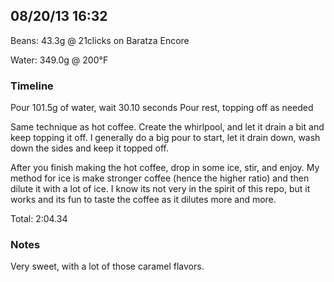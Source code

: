 ## 08/20/13 16:32 ##

Beans: 43.3g @ 21clicks on Baratza Encore

Water: 349.0g @ 200°F

### Timeline ###

Pour 101.5g of water, wait 30.10 seconds
Pour rest, topping off as needed

Same technique as hot coffee. Create the whirlpool, and let it drain a bit and
keep topping it off. I generally do a big pour to start, let it drain down,
wash down the sides and keep it topped off.

After you finish making the hot coffee, drop in some ice, stir, and enjoy. My
method for ice is make stronger coffee (hence the higher ratio) and then dilute
it with a lot of ice. I know its not very in the spirit of this repo, but it
works and its fun to taste the coffee as it dilutes more and more.

Total: 2:04.34

### Notes ###

Very sweet, with a lot of those caramel flavors.
